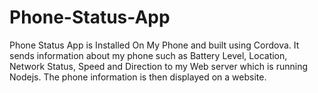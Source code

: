 # Phone-Status-App
Phone Status App is Installed On My Phone and built using Cordova. It sends information about my phone such as Battery Level, Location, Network Status, Speed and Direction to my Web server which is running Nodejs. The phone information is then displayed on a website.
